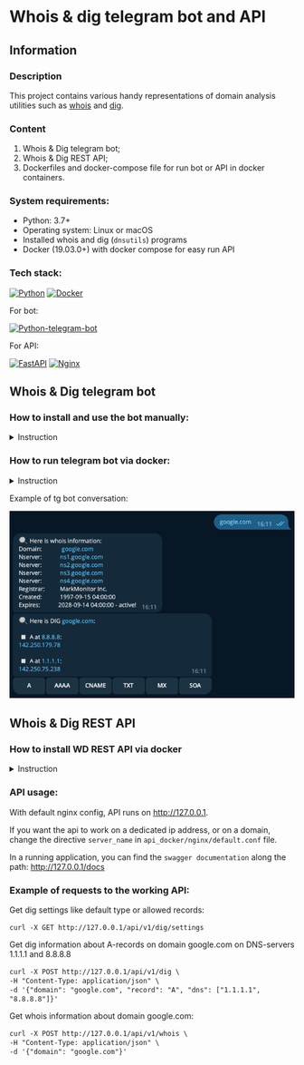 # Whois & dig telegram bot and API

## Information

### Description
This project contains various handy representations of domain analysis utilities such as [whois](https://en.wikipedia.org/wiki/WHOIS) and [dig](https://en.wikipedia.org/wiki/Dig_(command)).
### Content
1. Whois & Dig telegram bot;
2. Whois & Dig REST API;
3. Dockerfiles and docker-compose file for run bot or API in docker containers.

### System requirements:

* Python: 3.7+
* Operating system: Linux or macOS
* Installed whois and dig (`dnsutils`) programs
* Docker (19.03.0+) with docker compose for easy run API

### Tech stack:
[![Python][Python-badge]][Python-url]
[![Docker][Docker-badge]][Docker-url]

For bot: 

[![Python-telegram-bot][Python-telegram-bot-badge]][Python-telegram-bot-url]

For API: 

[![FastAPI][FastAPI-badge]][FastAPI-url]
[![Nginx][Nginx-badge]][Nginx-url]

## Whois & Dig telegram bot

### How to install and use the bot manually:

<details>
<summary>
Instruction
</summary>
<br>

Clone the repo and change directory to it:

```
git clone https://github.com/melax08/whois-and-dig.git && cd whois-and-dig
```

Create and activate a virtual environment:

```
python3 -m venv venv
```

```
source venv/bin/activate
```

Install python dependencies from the file `requirements.txt`:

```
python3 -m pip install --upgrade pip && pip install -r requirements.txt
```

Create `.env` file and add your telegram bot token to it (see `.env_example`):

```
echo 'TOKEN=HERE-IS-YOUR-TELEGRAM-TOKEN' > src/.env
```

Start the bot:

```
python3 src/wd_telegram_bot.py
```

</details>


### How to run telegram bot via docker:

<details>
<summary>
Instruction
</summary>
<br>

Clone the repo and change directory to it:

```
git clone https://github.com/melax08/whois-and-dig.git && cd whois-and-dig
```

Create `.env` file and add your telegram bot token to it (see `.env_example`):

```
echo 'TOKEN=HERE-IS-YOUR-TELEGRAM-TOKEN' > src/.env
```

Build the docker image by `Dockerfile.bot`:
```
docker build -t wd_tg_bot -f Dockerfile.bot .
```
Create and run docker container:
```
docker run -it -d -v ${PWD}/logs:/app/logs --name wd_tg_bot wd_tg_bot
```

</details>


Example of tg bot conversation:

![bot_example.png](readme_imgs/bot_example.png)

## Whois & Dig REST API

### How to install WD REST API via docker

<details>
<summary>
Instruction
</summary>
<br>

1. Clone the repo and change directory to api_docker dir in it:

```shell
git clone https://github.com/melax08/whois-and-dig.git && cd whois-and-dig/api_docker
```

2. Fill up the `.env` file, like `.env_example` file:

```shell
mv .env_example .env
nano .env
```

3. Run docker-compose:
```shell
docker-compose up -d
```

or 

```shell
docker compose up -d
```

</details>

### API usage:
With default nginx config, API runs on http://127.0.0.1.

If you want the api to work on a dedicated ip address, or on a domain, change the directive `server_name` in `api_docker/nginx/default.conf` file.

In a running application, you can find the `swagger documentation` along the path: http://127.0.0.1/docs

### Example of requests to the working API:

Get dig settings like default type or allowed records:
```shell
curl -X GET http://127.0.0.1/api/v1/dig/settings
```

Get dig information about A-records on domain google.com on DNS-servers 1.1.1.1 and 8.8.8.8
```shell
curl -X POST http://127.0.0.1/api/v1/dig \
-H "Content-Type: application/json" \
-d '{"domain": "google.com", "record": "A", "dns": ["1.1.1.1", "8.8.8.8"]}'
```

Get whois information about domain google.com:
```shell
curl -X POST http://127.0.0.1/api/v1/whois \
-H "Content-Type: application/json" \
-d '{"domain": "google.com"}'
```

<!-- MARKDOWN LINKS & BADGES -->
[Python-url]: https://www.python.org/
[Python-badge]: https://img.shields.io/badge/Python-376f9f?style=for-the-badge&logo=python&logoColor=white
[Python-telegram-bot-badge]: https://img.shields.io/badge/python--telegram--bot-4b8bbe?style=for-the-badge
[Python-telegram-bot-url]: https://github.com/python-telegram-bot/python-telegram-bot
[FastAPI-url]: https://fastapi.tiangolo.com
[FastAPI-badge]: https://img.shields.io/badge/FastAPI-005571?style=for-the-badge&logo=fastapi
[Docker-url]: https://www.docker.com
[Docker-badge]: https://img.shields.io/badge/docker-%230db7ed.svg?style=for-the-badge&logo=docker&logoColor=white
[Nginx-badge]: https://img.shields.io/badge/nginx-%23009639.svg?style=for-the-badge&logo=nginx&logoColor=white
[Nginx-url]: https://www.nginx.com/